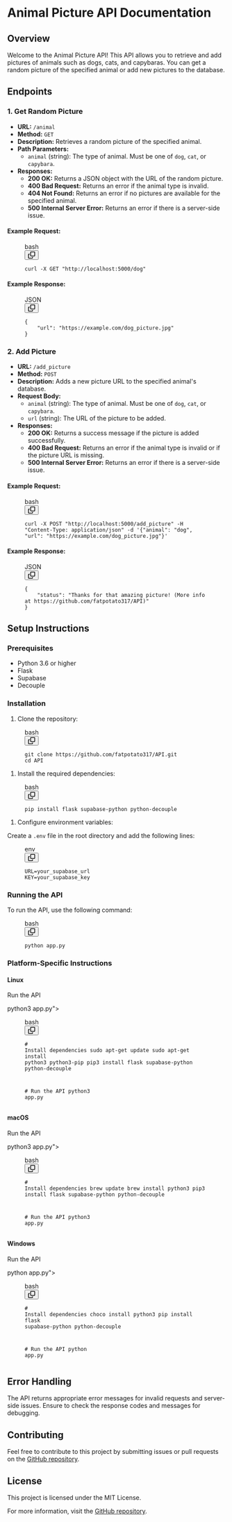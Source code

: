 <div class="Box-sc-g0xbh4-0 markdown-body MarkdownRenderer-module__container--wIGWk"><h1>Animal Picture API Documentation</h1>
<h2>Overview</h2>
<p>Welcome to the Animal Picture API! This API allows you to retrieve and add pictures of animals such as dogs, cats, and capybaras. You can get a random picture of the specified animal or add new pictures to the database.</p>
<h2>Endpoints</h2>
<h3>1. Get Random Picture</h3>
<ul>
<li><strong>URL:</strong> <code>/animal</code></li>
<li><strong>Method:</strong> <code>GET</code></li>
<li><strong>Description:</strong> Retrieves a random picture of the specified animal.</li>
<li><strong>Path Parameters:</strong><ul>
<li><code>animal</code> (string): The type of animal. Must be one of <code>dog</code>, <code>cat</code>, or <code>capybara</code>.</li>
</ul>
</li>
<li><strong>Responses:</strong><ul>
<li><strong>200 OK:</strong> Returns a JSON object with the URL of the random picture.</li>
<li><strong>400 Bad Request:</strong> Returns an error if the animal type is invalid.</li>
<li><strong>404 Not Found:</strong> Returns an error if no pictures are available for the specified animal.</li>
<li><strong>500 Internal Server Error:</strong> Returns an error if there is a server-side issue.</li>
</ul>
</li>
</ul>
<h4>Example Request:</h4>
<div data-codeblock-lang="bash" class="CodeBlock-module__blockContainer--m6yWo" data-block-content="curl -X GET &quot;http://localhost:5000/dog&quot;"><div><figure class="CodeBlock-module__container--BRsgk CodeBlock-module__immersive--vxBb6"><figcaption class="CodeBlock-module__header--RMUQr"><span class="LanguageDot-module__languageDot--h8s9C"></span><span class="CodeBlock-module__languageName--ZLWCa">bash</span></figcaption><div class="CodeBlock-module__copyContainer--HAOPj"><div class="CodeBlock-module__copyContent--RfUYZ"><button data-component="IconButton" type="button" class="prc-Button-ButtonBase-c50BI CodeBlock-module__copyButton--zcOKE prc-Button-IconButton-szpyj" data-loading="false" data-no-visuals="true" data-size="medium" data-variant="invisible" aria-describedby=":r4t:-loading-announcement" aria-labelledby=":r4r:"><svg aria-hidden="true" focusable="false" class="octicon octicon-copy" viewBox="0 0 16 16" width="16" height="16" fill="currentColor" style="display: inline-block; user-select: none; vertical-align: text-bottom; overflow: visible;"><path d="M0 6.75C0 5.784.784 5 1.75 5h1.5a.75.75 0 0 1 0 1.5h-1.5a.25.25 0 0 0-.25.25v7.5c0 .138.112.25.25.25h7.5a.25.25 0 0 0 .25-.25v-1.5a.75.75 0 0 1 1.5 0v1.5A1.75 1.75 0 0 1 9.25 16h-7.5A1.75 1.75 0 0 1 0 14.25Z"></path><path d="M5 1.75C5 .784 5.784 0 6.75 0h7.5C15.216 0 16 .784 16 1.75v7.5A1.75 1.75 0 0 1 14.25 11h-7.5A1.75 1.75 0 0 1 5 9.25Zm1.75-.25a.25.25 0 0 0-.25.25v7.5c0 .138.112.25.25.25h7.5a.25.25 0 0 0 .25-.25v-7.5a.25.25 0 0 0-.25-.25Z"></path></svg></button><span class="Tooltip__StyledTooltip-sc-e45c7z-0 fLAhLl CopyToClipboardButton-module__tooltip--Dq1IB" data-direction="s" aria-label="Copy code" aria-hidden="true" id=":r4r:" popover="auto">Copy code</span></div></div><div class="CodeBlock-module__codeContainer--dAEis"><pre class="CodeBlock-module__code--KUcqT" tabindex="0"><code><div>curl -X GET <span class="hljs-string">"http://localhost:5000/dog"</span></div></code></pre></div></figure></div></div><h4>Example Response:</h4>
<div data-codeblock-lang="json" class="CodeBlock-module__blockContainer--m6yWo" data-block-content="{
    &quot;url&quot;: &quot;https://example.com/dog_picture.jpg&quot;
}"><div><figure class="CodeBlock-module__container--BRsgk CodeBlock-module__immersive--vxBb6"><figcaption class="CodeBlock-module__header--RMUQr"><span class="LanguageDot-module__languageDot--h8s9C" style="background-color: rgb(41, 41, 41);"></span><span class="CodeBlock-module__languageName--ZLWCa">JSON</span></figcaption><div class="CodeBlock-module__copyContainer--HAOPj"><div class="CodeBlock-module__copyContent--RfUYZ"><button data-component="IconButton" type="button" class="prc-Button-ButtonBase-c50BI CodeBlock-module__copyButton--zcOKE prc-Button-IconButton-szpyj" data-loading="false" data-no-visuals="true" data-size="medium" data-variant="invisible" aria-describedby=":r50:-loading-announcement" aria-labelledby=":r4u:"><svg aria-hidden="true" focusable="false" class="octicon octicon-copy" viewBox="0 0 16 16" width="16" height="16" fill="currentColor" style="display: inline-block; user-select: none; vertical-align: text-bottom; overflow: visible;"><path d="M0 6.75C0 5.784.784 5 1.75 5h1.5a.75.75 0 0 1 0 1.5h-1.5a.25.25 0 0 0-.25.25v7.5c0 .138.112.25.25.25h7.5a.25.25 0 0 0 .25-.25v-1.5a.75.75 0 0 1 1.5 0v1.5A1.75 1.75 0 0 1 9.25 16h-7.5A1.75 1.75 0 0 1 0 14.25Z"></path><path d="M5 1.75C5 .784 5.784 0 6.75 0h7.5C15.216 0 16 .784 16 1.75v7.5A1.75 1.75 0 0 1 14.25 11h-7.5A1.75 1.75 0 0 1 5 9.25Zm1.75-.25a.25.25 0 0 0-.25.25v7.5c0 .138.112.25.25.25h7.5a.25.25 0 0 0 .25-.25v-7.5a.25.25 0 0 0-.25-.25Z"></path></svg></button><span class="Tooltip__StyledTooltip-sc-e45c7z-0 fLAhLl CopyToClipboardButton-module__tooltip--Dq1IB" data-direction="s" aria-label="Copy code" aria-hidden="true" id=":r4u:" popover="auto">Copy code</span></div></div><div class="CodeBlock-module__codeContainer--dAEis"><pre class="CodeBlock-module__code--KUcqT" tabindex="0"><code><div>{
    <span class="hljs-attr">"url"</span>: <span class="hljs-string">"https://example.com/dog_picture.jpg"</span>
}</div></code></pre></div></figure></div></div><h3>2. Add Picture</h3>
<ul>
<li><strong>URL:</strong> <code>/add_picture</code></li>
<li><strong>Method:</strong> <code>POST</code></li>
<li><strong>Description:</strong> Adds a new picture URL to the specified animal's database.</li>
<li><strong>Request Body:</strong><ul>
<li><code>animal</code> (string): The type of animal. Must be one of <code>dog</code>, <code>cat</code>, or <code>capybara</code>.</li>
<li><code>url</code> (string): The URL of the picture to be added.</li>
</ul>
</li>
<li><strong>Responses:</strong><ul>
<li><strong>200 OK:</strong> Returns a success message if the picture is added successfully.</li>
<li><strong>400 Bad Request:</strong> Returns an error if the animal type is invalid or if the picture URL is missing.</li>
<li><strong>500 Internal Server Error:</strong> Returns an error if there is a server-side issue.</li>
</ul>
</li>
</ul>
<h4>Example Request:</h4>
<div data-codeblock-lang="bash" class="CodeBlock-module__blockContainer--m6yWo" data-block-content="curl -X POST &quot;http://localhost:5000/add_picture&quot; -H &quot;Content-Type: application/json&quot; -d '{&quot;animal&quot;: &quot;dog&quot;, &quot;url&quot;: &quot;https://example.com/dog_picture.jpg&quot;}'"><div><figure class="CodeBlock-module__container--BRsgk CodeBlock-module__immersive--vxBb6"><figcaption class="CodeBlock-module__header--RMUQr"><span class="LanguageDot-module__languageDot--h8s9C"></span><span class="CodeBlock-module__languageName--ZLWCa">bash</span></figcaption><div class="CodeBlock-module__copyContainer--HAOPj"><div class="CodeBlock-module__copyContent--RfUYZ"><button data-component="IconButton" type="button" class="prc-Button-ButtonBase-c50BI CodeBlock-module__copyButton--zcOKE prc-Button-IconButton-szpyj" data-loading="false" data-no-visuals="true" data-size="medium" data-variant="invisible" aria-describedby=":r53:-loading-announcement" aria-labelledby=":r51:"><svg aria-hidden="true" focusable="false" class="octicon octicon-copy" viewBox="0 0 16 16" width="16" height="16" fill="currentColor" style="display: inline-block; user-select: none; vertical-align: text-bottom; overflow: visible;"><path d="M0 6.75C0 5.784.784 5 1.75 5h1.5a.75.75 0 0 1 0 1.5h-1.5a.25.25 0 0 0-.25.25v7.5c0 .138.112.25.25.25h7.5a.25.25 0 0 0 .25-.25v-1.5a.75.75 0 0 1 1.5 0v1.5A1.75 1.75 0 0 1 9.25 16h-7.5A1.75 1.75 0 0 1 0 14.25Z"></path><path d="M5 1.75C5 .784 5.784 0 6.75 0h7.5C15.216 0 16 .784 16 1.75v7.5A1.75 1.75 0 0 1 14.25 11h-7.5A1.75 1.75 0 0 1 5 9.25Zm1.75-.25a.25.25 0 0 0-.25.25v7.5c0 .138.112.25.25.25h7.5a.25.25 0 0 0 .25-.25v-7.5a.25.25 0 0 0-.25-.25Z"></path></svg></button><span class="Tooltip__StyledTooltip-sc-e45c7z-0 fLAhLl CopyToClipboardButton-module__tooltip--Dq1IB" data-direction="s" aria-label="Copy code" aria-hidden="true" id=":r51:" popover="auto">Copy code</span></div></div><div class="CodeBlock-module__codeContainer--dAEis"><pre class="CodeBlock-module__code--KUcqT" tabindex="0"><code><div>curl -X POST <span class="hljs-string">"http://localhost:5000/add_picture"</span> -H <span class="hljs-string">"Content-Type: application/json"</span> -d <span class="hljs-string">'{"animal": "dog", "url": "https://example.com/dog_picture.jpg"}'</span></div></code></pre></div></figure></div></div><h4>Example Response:</h4>
<div data-codeblock-lang="json" class="CodeBlock-module__blockContainer--m6yWo" data-block-content="{
    &quot;status&quot;: &quot;Thanks for that amazing picture! (More info at https://github.com/fatpotato317/API)&quot;
}"><div><figure class="CodeBlock-module__container--BRsgk CodeBlock-module__immersive--vxBb6"><figcaption class="CodeBlock-module__header--RMUQr"><span class="LanguageDot-module__languageDot--h8s9C" style="background-color: rgb(41, 41, 41);"></span><span class="CodeBlock-module__languageName--ZLWCa">JSON</span></figcaption><div class="CodeBlock-module__copyContainer--HAOPj"><div class="CodeBlock-module__copyContent--RfUYZ"><button data-component="IconButton" type="button" class="prc-Button-ButtonBase-c50BI CodeBlock-module__copyButton--zcOKE prc-Button-IconButton-szpyj" data-loading="false" data-no-visuals="true" data-size="medium" data-variant="invisible" aria-describedby=":r56:-loading-announcement" aria-labelledby=":r54:"><svg aria-hidden="true" focusable="false" class="octicon octicon-copy" viewBox="0 0 16 16" width="16" height="16" fill="currentColor" style="display: inline-block; user-select: none; vertical-align: text-bottom; overflow: visible;"><path d="M0 6.75C0 5.784.784 5 1.75 5h1.5a.75.75 0 0 1 0 1.5h-1.5a.25.25 0 0 0-.25.25v7.5c0 .138.112.25.25.25h7.5a.25.25 0 0 0 .25-.25v-1.5a.75.75 0 0 1 1.5 0v1.5A1.75 1.75 0 0 1 9.25 16h-7.5A1.75 1.75 0 0 1 0 14.25Z"></path><path d="M5 1.75C5 .784 5.784 0 6.75 0h7.5C15.216 0 16 .784 16 1.75v7.5A1.75 1.75 0 0 1 14.25 11h-7.5A1.75 1.75 0 0 1 5 9.25Zm1.75-.25a.25.25 0 0 0-.25.25v7.5c0 .138.112.25.25.25h7.5a.25.25 0 0 0 .25-.25v-7.5a.25.25 0 0 0-.25-.25Z"></path></svg></button><span class="Tooltip__StyledTooltip-sc-e45c7z-0 fLAhLl CopyToClipboardButton-module__tooltip--Dq1IB" data-direction="s" aria-label="Copy code" aria-hidden="true" id=":r54:" popover="auto">Copy code</span></div></div><div class="CodeBlock-module__codeContainer--dAEis"><pre class="CodeBlock-module__code--KUcqT" tabindex="0"><code><div>{
    <span class="hljs-attr">"status"</span>: <span class="hljs-string">"Thanks for that amazing picture! (More info at https://github.com/fatpotato317/API)"</span>
}</div></code></pre></div></figure></div></div><h2>Setup Instructions</h2>
<h3>Prerequisites</h3>
<ul>
<li>Python 3.6 or higher</li>
<li>Flask</li>
<li>Supabase</li>
<li>Decouple</li>
</ul>
<h3>Installation</h3>
<ol>
<li>Clone the repository:</li>
</ol>
<div data-codeblock-lang="bash" class="CodeBlock-module__blockContainer--m6yWo" data-block-content="git clone https://github.com/fatpotato317/API.git
cd API"><div><figure class="CodeBlock-module__container--BRsgk CodeBlock-module__immersive--vxBb6"><figcaption class="CodeBlock-module__header--RMUQr"><span class="LanguageDot-module__languageDot--h8s9C"></span><span class="CodeBlock-module__languageName--ZLWCa">bash</span></figcaption><div class="CodeBlock-module__copyContainer--HAOPj"><div class="CodeBlock-module__copyContent--RfUYZ"><button data-component="IconButton" type="button" class="prc-Button-ButtonBase-c50BI CodeBlock-module__copyButton--zcOKE prc-Button-IconButton-szpyj" data-loading="false" data-no-visuals="true" data-size="medium" data-variant="invisible" aria-describedby=":r59:-loading-announcement" aria-labelledby=":r57:"><svg aria-hidden="true" focusable="false" class="octicon octicon-copy" viewBox="0 0 16 16" width="16" height="16" fill="currentColor" style="display: inline-block; user-select: none; vertical-align: text-bottom; overflow: visible;"><path d="M0 6.75C0 5.784.784 5 1.75 5h1.5a.75.75 0 0 1 0 1.5h-1.5a.25.25 0 0 0-.25.25v7.5c0 .138.112.25.25.25h7.5a.25.25 0 0 0 .25-.25v-1.5a.75.75 0 0 1 1.5 0v1.5A1.75 1.75 0 0 1 9.25 16h-7.5A1.75 1.75 0 0 1 0 14.25Z"></path><path d="M5 1.75C5 .784 5.784 0 6.75 0h7.5C15.216 0 16 .784 16 1.75v7.5A1.75 1.75 0 0 1 14.25 11h-7.5A1.75 1.75 0 0 1 5 9.25Zm1.75-.25a.25.25 0 0 0-.25.25v7.5c0 .138.112.25.25.25h7.5a.25.25 0 0 0 .25-.25v-7.5a.25.25 0 0 0-.25-.25Z"></path></svg></button><span class="Tooltip__StyledTooltip-sc-e45c7z-0 fLAhLl CopyToClipboardButton-module__tooltip--Dq1IB" data-direction="s" aria-label="Copy code" aria-hidden="true" id=":r57:" popover="auto">Copy code</span></div></div><div class="CodeBlock-module__codeContainer--dAEis"><pre class="CodeBlock-module__code--KUcqT" tabindex="0"><code><div>git <span class="hljs-built_in">clone</span> https://github.com/fatpotato317/API.git
<span class="hljs-built_in">cd</span> API</div></code></pre></div></figure></div></div><ol>
<li>Install the required dependencies:</li>
</ol>
<div data-codeblock-lang="bash" class="CodeBlock-module__blockContainer--m6yWo" data-block-content="pip install flask supabase-python python-decouple"><div><figure class="CodeBlock-module__container--BRsgk CodeBlock-module__immersive--vxBb6"><figcaption class="CodeBlock-module__header--RMUQr"><span class="LanguageDot-module__languageDot--h8s9C"></span><span class="CodeBlock-module__languageName--ZLWCa">bash</span></figcaption><div class="CodeBlock-module__copyContainer--HAOPj"><div class="CodeBlock-module__copyContent--RfUYZ"><button data-component="IconButton" type="button" class="prc-Button-ButtonBase-c50BI CodeBlock-module__copyButton--zcOKE prc-Button-IconButton-szpyj" data-loading="false" data-no-visuals="true" data-size="medium" data-variant="invisible" aria-describedby=":r5c:-loading-announcement" aria-labelledby=":r5a:"><svg aria-hidden="true" focusable="false" class="octicon octicon-copy" viewBox="0 0 16 16" width="16" height="16" fill="currentColor" style="display: inline-block; user-select: none; vertical-align: text-bottom; overflow: visible;"><path d="M0 6.75C0 5.784.784 5 1.75 5h1.5a.75.75 0 0 1 0 1.5h-1.5a.25.25 0 0 0-.25.25v7.5c0 .138.112.25.25.25h7.5a.25.25 0 0 0 .25-.25v-1.5a.75.75 0 0 1 1.5 0v1.5A1.75 1.75 0 0 1 9.25 16h-7.5A1.75 1.75 0 0 1 0 14.25Z"></path><path d="M5 1.75C5 .784 5.784 0 6.75 0h7.5C15.216 0 16 .784 16 1.75v7.5A1.75 1.75 0 0 1 14.25 11h-7.5A1.75 1.75 0 0 1 5 9.25Zm1.75-.25a.25.25 0 0 0-.25.25v7.5c0 .138.112.25.25.25h7.5a.25.25 0 0 0 .25-.25v-7.5a.25.25 0 0 0-.25-.25Z"></path></svg></button><span class="Tooltip__StyledTooltip-sc-e45c7z-0 fLAhLl CopyToClipboardButton-module__tooltip--Dq1IB" data-direction="s" aria-label="Copy code" aria-hidden="true" id=":r5a:" popover="auto">Copy code</span></div></div><div class="CodeBlock-module__codeContainer--dAEis"><pre class="CodeBlock-module__code--KUcqT" tabindex="0"><code><div>pip install flask supabase-python python-decouple</div></code></pre></div></figure></div></div><ol>
<li>Configure environment variables:</li>
</ol>
<p>Create a <code>.env</code> file in the root directory and add the following lines:</p>
<div data-codeblock-lang="env" class="CodeBlock-module__blockContainer--m6yWo" data-block-content="URL=your_supabase_url
KEY=your_supabase_key"><div><figure class="CodeBlock-module__container--BRsgk CodeBlock-module__immersive--vxBb6"><figcaption class="CodeBlock-module__header--RMUQr"><span class="LanguageDot-module__languageDot--h8s9C"></span><span class="CodeBlock-module__languageName--ZLWCa">env</span></figcaption><div class="CodeBlock-module__copyContainer--HAOPj"><div class="CodeBlock-module__copyContent--RfUYZ"><button data-component="IconButton" type="button" class="prc-Button-ButtonBase-c50BI CodeBlock-module__copyButton--zcOKE prc-Button-IconButton-szpyj" data-loading="false" data-no-visuals="true" data-size="medium" data-variant="invisible" aria-describedby=":r5f:-loading-announcement" aria-labelledby=":r5d:"><svg aria-hidden="true" focusable="false" class="octicon octicon-copy" viewBox="0 0 16 16" width="16" height="16" fill="currentColor" style="display: inline-block; user-select: none; vertical-align: text-bottom; overflow: visible;"><path d="M0 6.75C0 5.784.784 5 1.75 5h1.5a.75.75 0 0 1 0 1.5h-1.5a.25.25 0 0 0-.25.25v7.5c0 .138.112.25.25.25h7.5a.25.25 0 0 0 .25-.25v-1.5a.75.75 0 0 1 1.5 0v1.5A1.75 1.75 0 0 1 9.25 16h-7.5A1.75 1.75 0 0 1 0 14.25Z"></path><path d="M5 1.75C5 .784 5.784 0 6.75 0h7.5C15.216 0 16 .784 16 1.75v7.5A1.75 1.75 0 0 1 14.25 11h-7.5A1.75 1.75 0 0 1 5 9.25Zm1.75-.25a.25.25 0 0 0-.25.25v7.5c0 .138.112.25.25.25h7.5a.25.25 0 0 0 .25-.25v-7.5a.25.25 0 0 0-.25-.25Z"></path></svg></button><span class="Tooltip__StyledTooltip-sc-e45c7z-0 fLAhLl CopyToClipboardButton-module__tooltip--Dq1IB" data-direction="s" aria-label="Copy code" aria-hidden="true" id=":r5d:" popover="auto">Copy code</span></div></div><div class="CodeBlock-module__codeContainer--dAEis"><pre class="CodeBlock-module__code--KUcqT" tabindex="0"><code>URL=your_supabase_url
KEY=your_supabase_key</code></pre></div></figure></div></div><h3>Running the API</h3>
<p>To run the API, use the following command:</p>
<div data-codeblock-lang="bash" class="CodeBlock-module__blockContainer--m6yWo" data-block-content="python app.py"><div><figure class="CodeBlock-module__container--BRsgk CodeBlock-module__immersive--vxBb6"><figcaption class="CodeBlock-module__header--RMUQr"><span class="LanguageDot-module__languageDot--h8s9C"></span><span class="CodeBlock-module__languageName--ZLWCa">bash</span></figcaption><div class="CodeBlock-module__copyContainer--HAOPj"><div class="CodeBlock-module__copyContent--RfUYZ"><button data-component="IconButton" type="button" class="prc-Button-ButtonBase-c50BI CodeBlock-module__copyButton--zcOKE prc-Button-IconButton-szpyj" data-loading="false" data-no-visuals="true" data-size="medium" data-variant="invisible" aria-describedby=":r5i:-loading-announcement" aria-labelledby=":r5g:"><svg aria-hidden="true" focusable="false" class="octicon octicon-copy" viewBox="0 0 16 16" width="16" height="16" fill="currentColor" style="display: inline-block; user-select: none; vertical-align: text-bottom; overflow: visible;"><path d="M0 6.75C0 5.784.784 5 1.75 5h1.5a.75.75 0 0 1 0 1.5h-1.5a.25.25 0 0 0-.25.25v7.5c0 .138.112.25.25.25h7.5a.25.25 0 0 0 .25-.25v-1.5a.75.75 0 0 1 1.5 0v1.5A1.75 1.75 0 0 1 9.25 16h-7.5A1.75 1.75 0 0 1 0 14.25Z"></path><path d="M5 1.75C5 .784 5.784 0 6.75 0h7.5C15.216 0 16 .784 16 1.75v7.5A1.75 1.75 0 0 1 14.25 11h-7.5A1.75 1.75 0 0 1 5 9.25Zm1.75-.25a.25.25 0 0 0-.25.25v7.5c0 .138.112.25.25.25h7.5a.25.25 0 0 0 .25-.25v-7.5a.25.25 0 0 0-.25-.25Z"></path></svg></button><span class="Tooltip__StyledTooltip-sc-e45c7z-0 fLAhLl CopyToClipboardButton-module__tooltip--Dq1IB" data-direction="s" aria-label="Copy code" aria-hidden="true" id=":r5g:" popover="auto">Copy code</span></div></div><div class="CodeBlock-module__codeContainer--dAEis"><pre class="CodeBlock-module__code--KUcqT" tabindex="0"><code><div>python app.py</div></code></pre></div></figure></div></div><h3>Platform-Specific Instructions</h3>
<h4>Linux</h4>
<div data-codeblock-lang="bash" class="CodeBlock-module__blockContainer--m6yWo" data-block-content="# Install dependencies
sudo apt-get update
sudo apt-get install python3 python3-pip
pip3 install flask supabase-python python-decouple

# Run the API
python3 app.py"><div><figure class="CodeBlock-module__container--BRsgk CodeBlock-module__immersive--vxBb6"><figcaption class="CodeBlock-module__header--RMUQr"><span class="LanguageDot-module__languageDot--h8s9C"></span><span class="CodeBlock-module__languageName--ZLWCa">bash</span></figcaption><div class="CodeBlock-module__copyContainer--HAOPj"><div class="CodeBlock-module__copyContent--RfUYZ"><button data-component="IconButton" type="button" class="prc-Button-ButtonBase-c50BI CodeBlock-module__copyButton--zcOKE prc-Button-IconButton-szpyj" data-loading="false" data-no-visuals="true" data-size="medium" data-variant="invisible" aria-describedby=":r5l:-loading-announcement" aria-labelledby=":r5j:"><svg aria-hidden="true" focusable="false" class="octicon octicon-copy" viewBox="0 0 16 16" width="16" height="16" fill="currentColor" style="display: inline-block; user-select: none; vertical-align: text-bottom; overflow: visible;"><path d="M0 6.75C0 5.784.784 5 1.75 5h1.5a.75.75 0 0 1 0 1.5h-1.5a.25.25 0 0 0-.25.25v7.5c0 .138.112.25.25.25h7.5a.25.25 0 0 0 .25-.25v-1.5a.75.75 0 0 1 1.5 0v1.5A1.75 1.75 0 0 1 9.25 16h-7.5A1.75 1.75 0 0 1 0 14.25Z"></path><path d="M5 1.75C5 .784 5.784 0 6.75 0h7.5C15.216 0 16 .784 16 1.75v7.5A1.75 1.75 0 0 1 14.25 11h-7.5A1.75 1.75 0 0 1 5 9.25Zm1.75-.25a.25.25 0 0 0-.25.25v7.5c0 .138.112.25.25.25h7.5a.25.25 0 0 0 .25-.25v-7.5a.25.25 0 0 0-.25-.25Z"></path></svg></button><span class="Tooltip__StyledTooltip-sc-e45c7z-0 fLAhLl CopyToClipboardButton-module__tooltip--Dq1IB" data-direction="s" aria-label="Copy code" aria-hidden="true" id=":r5j:" popover="auto">Copy code</span></div></div><div class="CodeBlock-module__codeContainer--dAEis"><pre class="CodeBlock-module__code--KUcqT" tabindex="0"><code><div><span class="hljs-comment"># Install dependencies</span>
sudo apt-get update
sudo apt-get install python3 python3-pip
pip3 install flask supabase-python python-decouple

<span class="hljs-comment"># Run the API</span>
python3 app.py</div></code></pre></div></figure></div></div><h4>macOS</h4>
<div data-codeblock-lang="bash" class="CodeBlock-module__blockContainer--m6yWo" data-block-content="# Install dependencies
brew update
brew install python3
pip3 install flask supabase-python python-decouple

# Run the API
python3 app.py"><div><figure class="CodeBlock-module__container--BRsgk CodeBlock-module__immersive--vxBb6"><figcaption class="CodeBlock-module__header--RMUQr"><span class="LanguageDot-module__languageDot--h8s9C"></span><span class="CodeBlock-module__languageName--ZLWCa">bash</span></figcaption><div class="CodeBlock-module__copyContainer--HAOPj"><div class="CodeBlock-module__copyContent--RfUYZ"><button data-component="IconButton" type="button" class="prc-Button-ButtonBase-c50BI CodeBlock-module__copyButton--zcOKE prc-Button-IconButton-szpyj" data-loading="false" data-no-visuals="true" data-size="medium" data-variant="invisible" aria-describedby=":r5o:-loading-announcement" aria-labelledby=":r5m:"><svg aria-hidden="true" focusable="false" class="octicon octicon-copy" viewBox="0 0 16 16" width="16" height="16" fill="currentColor" style="display: inline-block; user-select: none; vertical-align: text-bottom; overflow: visible;"><path d="M0 6.75C0 5.784.784 5 1.75 5h1.5a.75.75 0 0 1 0 1.5h-1.5a.25.25 0 0 0-.25.25v7.5c0 .138.112.25.25.25h7.5a.25.25 0 0 0 .25-.25v-1.5a.75.75 0 0 1 1.5 0v1.5A1.75 1.75 0 0 1 9.25 16h-7.5A1.75 1.75 0 0 1 0 14.25Z"></path><path d="M5 1.75C5 .784 5.784 0 6.75 0h7.5C15.216 0 16 .784 16 1.75v7.5A1.75 1.75 0 0 1 14.25 11h-7.5A1.75 1.75 0 0 1 5 9.25Zm1.75-.25a.25.25 0 0 0-.25.25v7.5c0 .138.112.25.25.25h7.5a.25.25 0 0 0 .25-.25v-7.5a.25.25 0 0 0-.25-.25Z"></path></svg></button><span class="Tooltip__StyledTooltip-sc-e45c7z-0 fLAhLl CopyToClipboardButton-module__tooltip--Dq1IB" data-direction="s" aria-label="Copy code" aria-hidden="true" id=":r5m:" popover="auto">Copy code</span></div></div><div class="CodeBlock-module__codeContainer--dAEis"><pre class="CodeBlock-module__code--KUcqT" tabindex="0"><code><div><span class="hljs-comment"># Install dependencies</span>
brew update
brew install python3
pip3 install flask supabase-python python-decouple

<span class="hljs-comment"># Run the API</span>
python3 app.py</div></code></pre></div></figure></div></div><h4>Windows</h4>
<div data-codeblock-lang="bash" class="CodeBlock-module__blockContainer--m6yWo" data-block-content="# Install dependencies
choco install python3
pip install flask supabase-python python-decouple

# Run the API
python app.py"><div><figure class="CodeBlock-module__container--BRsgk CodeBlock-module__immersive--vxBb6"><figcaption class="CodeBlock-module__header--RMUQr"><span class="LanguageDot-module__languageDot--h8s9C"></span><span class="CodeBlock-module__languageName--ZLWCa">bash</span></figcaption><div class="CodeBlock-module__copyContainer--HAOPj"><div class="CodeBlock-module__copyContent--RfUYZ"><button data-component="IconButton" type="button" class="prc-Button-ButtonBase-c50BI CodeBlock-module__copyButton--zcOKE prc-Button-IconButton-szpyj" data-loading="false" data-no-visuals="true" data-size="medium" data-variant="invisible" aria-describedby=":r5r:-loading-announcement" aria-labelledby=":r5p:"><svg aria-hidden="true" focusable="false" class="octicon octicon-copy" viewBox="0 0 16 16" width="16" height="16" fill="currentColor" style="display: inline-block; user-select: none; vertical-align: text-bottom; overflow: visible;"><path d="M0 6.75C0 5.784.784 5 1.75 5h1.5a.75.75 0 0 1 0 1.5h-1.5a.25.25 0 0 0-.25.25v7.5c0 .138.112.25.25.25h7.5a.25.25 0 0 0 .25-.25v-1.5a.75.75 0 0 1 1.5 0v1.5A1.75 1.75 0 0 1 9.25 16h-7.5A1.75 1.75 0 0 1 0 14.25Z"></path><path d="M5 1.75C5 .784 5.784 0 6.75 0h7.5C15.216 0 16 .784 16 1.75v7.5A1.75 1.75 0 0 1 14.25 11h-7.5A1.75 1.75 0 0 1 5 9.25Zm1.75-.25a.25.25 0 0 0-.25.25v7.5c0 .138.112.25.25.25h7.5a.25.25 0 0 0 .25-.25v-7.5a.25.25 0 0 0-.25-.25Z"></path></svg></button><span class="Tooltip__StyledTooltip-sc-e45c7z-0 fLAhLl CopyToClipboardButton-module__tooltip--Dq1IB" data-direction="s" aria-label="Copy code" aria-hidden="true" id=":r5p:" popover="auto">Copy code</span></div></div><div class="CodeBlock-module__codeContainer--dAEis"><pre class="CodeBlock-module__code--KUcqT" tabindex="0"><code><div><span class="hljs-comment"># Install dependencies</span>
choco install python3
pip install flask supabase-python python-decouple

<span class="hljs-comment"># Run the API</span>
python app.py</div></code></pre></div></figure></div></div><h2>Error Handling</h2>
<p>The API returns appropriate error messages for invalid requests and server-side issues. Ensure to check the response codes and messages for debugging.</p>
<h2>Contributing</h2>
<p>Feel free to contribute to this project by submitting issues or pull requests on the <a href="https://github.com/fatpotato317/API" target="_blank" rel="noopener noreferrer">GitHub repository</a>.</p>
<h2>License</h2>
<p>This project is licensed under the MIT License.</p>
<p>For more information, visit the <a href="https://github.com/fatpotato317/API" target="_blank" rel="noopener noreferrer">GitHub repository</a>.</p>
</div>
